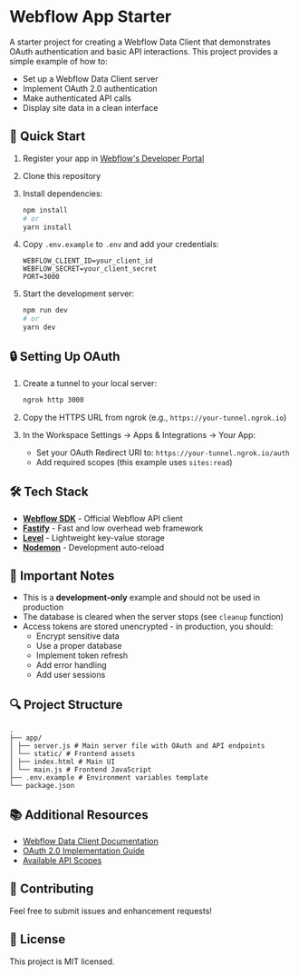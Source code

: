 # Webflow App Starter

A starter project for creating a Webflow Data Client that demonstrates OAuth authentication and basic API interactions. This project provides a simple example of how to:

- Set up a Webflow Data Client server
- Implement OAuth 2.0 authentication
- Make authenticated API calls
- Display site data in a clean interface

## 🚀 Quick Start

1. Register your app in [Webflow's Developer Portal](https://developers.webflow.com/v2.0.0/data/docs/register-an-app)
2. Clone this repository
3. Install dependencies:

   ```bash
   npm install
   # or
   yarn install
   ```

4. Copy `.env.example` to `.env` and add your credentials:

   ```env
   WEBFLOW_CLIENT_ID=your_client_id
   WEBFLOW_SECRET=your_client_secret
   PORT=3000
   ```

5. Start the development server:

   ```bash
   npm run dev
   # or
   yarn dev
   ```

## 🔒 Setting Up OAuth

1. Create a tunnel to your local server:

   ```bash
   ngrok http 3000
   ```

2. Copy the HTTPS URL from ngrok (e.g., `https://your-tunnel.ngrok.io`)
3. In the Workspace Settings -> Apps & Integrations -> Your App:
   - Set your OAuth Redirect URI to: `https://your-tunnel.ngrok.io/auth`
   - Add required scopes (this example uses `sites:read`)

## 🛠️ Tech Stack

- **[Webflow SDK](https://github.com/webflow/js-webflow-api)** - Official Webflow API client
- **[Fastify](https://www.fastify.io/)** - Fast and low overhead web framework
- **[Level](https://github.com/Level/level)** - Lightweight key-value storage
- **[Nodemon](https://nodemon.io/)** - Development auto-reload

## 📝 Important Notes

- This is a **development-only** example and should not be used in production
- The database is cleared when the server stops (see `cleanup` function)
- Access tokens are stored unencrypted - in production, you should:
  - Encrypt sensitive data
  - Use a proper database
  - Implement token refresh
  - Add error handling
  - Add user sessions

## 🔍 Project Structure

```
.
├── app/
│ ├── server.js # Main server file with OAuth and API endpoints
│ └── static/ # Frontend assets
│ ├── index.html # Main UI
│ └── main.js # Frontend JavaScript
├── .env.example # Environment variables template
└── package.json
```

## 📚 Additional Resources

- [Webflow Data Client Documentation](https://developers.webflow.com/v2.0.0/data/docs/getting-started-data-clients)
- [OAuth 2.0 Implementation Guide](https://developers.webflow.com/v2.0.0/data/docs/oauth)
- [Available API Scopes](https://developers.webflow.com/v2.0.0/data/reference/scopes)

## 🤝 Contributing

Feel free to submit issues and enhancement requests!

## 📄 License

This project is MIT licensed.
